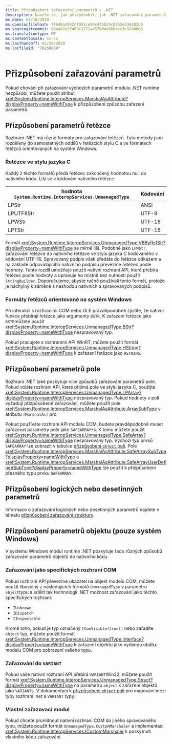 ```yaml
---
title: Přizpůsobení zařazování parametrů – .NET
description: Naučte se, jak přizpůsobit, jak .NET zařazování parametrů do nativní reprezentace.
ms.date: 01/18/2019
ms.openlocfilehash: ff646ad942cf051ce90cd75b24c8562e536182d9
ms.sourcegitcommit: 00aa62e2f469c2272a457b04e66b4cc3c97a800b
ms.translationtype: MT
ms.contentlocale: cs-CZ
ms.lasthandoff: 02/28/2020
ms.locfileid: "78159608"
---
```

# <a name="customizing-parameter-marshaling"></a>Přizpůsobení zařazování parametrů

Pokud chování při zařazování výchozích parametrů modulu .NET runtime nezpůsobí, můžete použít atribut <xref:System.Runtime.InteropServices.MarshalAsAttribute?displayProperty=nameWithType> k přizpůsobení způsobu zařazení parametrů.

## <a name="customizing-string-parameters"></a>Přizpůsobení parametrů řetězce

Rozhraní .NET má různé formáty pro zařazování řetězců. Tyto metody jsou rozděleny do samostatných oddílů v řetězcích stylu C a ve formátech řetězců orientovaných na systém Windows.

### <a name="c-style-strings"></a>Řetězce ve stylu jazyka C

Každý z těchto formátů předá řetězec zakončený hodnotou null do nativního kódu. Liší se v kódování nativního řetězce.

| hodnota `System.Runtime.InteropServices.UnmanagedType` | Kódování |
|------------------------------------------------------|----------|
| LPStr | ANSI |
| LPUTF8Str | UTF-8 |
| LPWStr | UTF-16 |
| LPTStr | UTF-16 |

Formát <xref:System.Runtime.InteropServices.UnmanagedType.VBByRefStr?displayProperty=nameWithType> se mírně liší. Podobně jako `LPWStr`, zařazování řetězce do nativního řetězce ve stylu jazyka C kódovaného v kódování UTF-16. Spravovaný podpis však předáte do řetězce odkazem a na základě odpovídajícího nativního podpisu převezme řetězec podle hodnoty. Tento rozdíl umožňuje použít nativní rozhraní API, které přebírá řetězec podle hodnoty a upravuje ho místně bez nutnosti použít `StringBuilder`. Doporučujeme, abyste ručně používali tento formát, protože je náchylný k záměně s neshodou nativních a spravovaných podpisů.

### <a name="windows-centric-string-formats"></a>Formáty řetězců orientované na systém Windows

Při interakci s rozhraními COM nebo OLE pravděpodobně zjistíte, že nativní funkce přebírají řetězce jako argumenty `BSTR`. K zařazení řetězce jako `BSTR`můžete použít <xref:System.Runtime.InteropServices.UnmanagedType.BStr?displayProperty=nameWithType> nespravovaný typ.

Pokud pracujete s rozhraními API WinRT, můžete použít formát <xref:System.Runtime.InteropServices.UnmanagedType.HString?displayProperty=nameWithType> k zařazení řetězce jako `HSTRING`.

## <a name="customizing-array-parameters"></a>Přizpůsobení parametrů pole

Rozhraní .NET také poskytuje více způsobů zařazování parametrů pole. Pokud voláte rozhraní API, které přijímá pole ve stylu jazyka C, použijte <xref:System.Runtime.InteropServices.UnmanagedType.LPArray?displayProperty=nameWithType> nespravovaný typ. Pokud hodnoty v poli vyžadují přizpůsobené zařazování, můžete použít pole <xref:System.Runtime.InteropServices.MarshalAsAttribute.ArraySubType> v atributu `[MarshalAs]` pro.

Pokud používáte rozhraní API modelu COM, budete pravděpodobně muset zařazovat parametry pole jako `SAFEARRAY*`s. K tomu můžete použít <xref:System.Runtime.InteropServices.UnmanagedType.SafeArray?displayProperty=nameWithType> nespravovaný typ. Výchozí typ prvků `SAFEARRAY` lze zobrazit v tabulce [přizpůsobení `object` polí](./customize-struct-marshaling.md#marshaling-systemobjects). Pole <xref:System.Runtime.InteropServices.MarshalAsAttribute.SafeArraySubType?displayProperty=nameWithType> a <xref:System.Runtime.InteropServices.MarshalAsAttribute.SafeArrayUserDefinedSubType?displayProperty=nameWithType> lze použít k přizpůsobení přesného typu prvku `SAFEARRAY`.

## <a name="customizing-boolean-or-decimal-parameters"></a>Přizpůsobení logických nebo desetinných parametrů

Informace o zařazování logických nebo desetinných parametrů najdete v tématu [přizpůsobení zařazování struktury](customize-struct-marshaling.md).

## <a name="customizing-object-parameters-windows-only"></a>Přizpůsobení parametrů objektu (pouze systém Windows)

V systému Windows modul runtime .NET poskytuje řadu různých způsobů zařazování parametrů objektů do nativního kódu.

### <a name="marshaling-as-specific-com-interfaces"></a>Zařazování jako specifických rozhraní COM

Pokud rozhraní API převezme ukazatel na objekt modelu COM, můžete použít libovolný z následujících formátů `UnmanagedType` v parametru `object`typu a sdělit tak technologii .NET možnost zařazování jako těchto specifických rozhraní:

- `IUnknown`
- `IDispatch`
- `IInspectable`

Kromě toho, pokud je typ označený `[ComVisible(true)]` nebo zařadíte `object` typ, můžete použít formát <xref:System.Runtime.InteropServices.UnmanagedType.Interface?displayProperty=nameWithType> k zařazení objektu jako vydanou obálku modelu COM pro zobrazení vašeho typu.

### <a name="marshaling-to-a-variant"></a>Zařazování do `VARIANT`

Pokud vaše nativní rozhraní API přebírá `VARIANT`Win32, můžete použít formát <xref:System.Runtime.InteropServices.UnmanagedType.Struct?displayProperty=nameWithType> na parametru `object` k zařazení objektů jako `VARIANT`s. V dokumentaci k [přizpůsobení `object` polí](customize-struct-marshaling.md#marshaling-systemobjects) pro mapování mezi typy rozhraní .net a `VARIANT` typy.

### <a name="custom-marshalers"></a>Vlastní zařazovací modul

Pokud chcete promítnout nativní rozhraní COM do jiného spravovaného typu, můžete použít formát `UnmanagedType.CustomMarshaler` a implementaci <xref:System.Runtime.InteropServices.ICustomMarshaler> k poskytnutí vlastního kódu zařazování.

